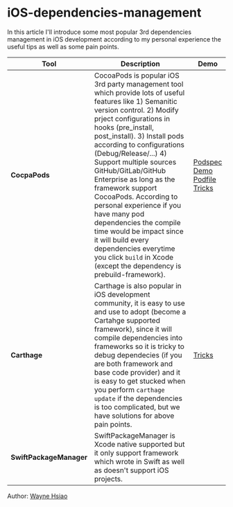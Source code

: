 # iOS-dependencies-management
In this article I'll introduce some most popular 3rd dependencies management in iOS development according to my personal experience the useful tips as well as some pain points.   

|Tool|Description|Demo|
|--|--|--|
|**CocpaPods**|CocoaPods is popular iOS 3rd party management tool which provide lots of useful features like 1) Semanitic version control. 2) Modify prject configurations in hooks (pre_install, post_install). 3) Install pods according to configurations (Debug/Release/...) 4) Support multiple sources GitHub/GitLab/GitHub Enterprise as long as the framework support CocoaPods. According to personal experience if you have many pod dependencies the compile time would be impact since it will build every dependencies everytime you click `build` in Xcode (except the dependency is prebuild-framework). | [Podspec Demo](https://github.com/chronicqazxc/DemoPresenter) <br/> [Podfile Tricks]()|
|**Carthage**|Carthage is also popular in iOS development community, it is easy to use and use to adopt (become a Cartahge supported framework), since it will compile dependencies into frameworks so it is tricky to debug dependecies (if you are both  framework and base code provider) and it is easy to get stucked when you perform `carthage update` if the dependencies is too complicated, but we have solutions for above pain points. | [Tricks](/carthage_tricks.md) |
|**SwiftPackageManager**| SwiftPackageManager is Xcode native supported but it only support framework which wrote in Swift as well as doesn't support iOS projects. ||

Author: [Wayne Hsiao](mailto:chronicqazxc@gmail.com)
